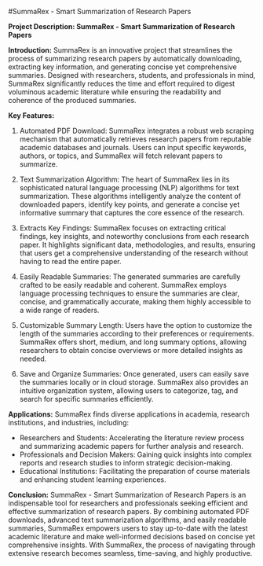 #SummaRex - Smart Summarization of Research Papers

**Project Description: SummaRex - Smart Summarization of Research Papers**

**Introduction:**
SummaRex is an innovative project that streamlines the process of summarizing research papers by automatically downloading, extracting key information, and generating concise yet comprehensive summaries. Designed with researchers, students, and professionals in mind, SummaRex significantly reduces the time and effort required to digest voluminous academic literature while ensuring the readability and coherence of the produced summaries.

**Key Features:**
1. Automated PDF Download:
SummaRex integrates a robust web scraping mechanism that automatically retrieves research papers from reputable academic databases and journals. Users can input specific keywords, authors, or topics, and SummaRex will fetch relevant papers to summarize.

2. Text Summarization Algorithm:
The heart of SummaRex lies in its sophisticated natural language processing (NLP) algorithms for text summarization. These algorithms intelligently analyze the content of downloaded papers, identify key points, and generate a concise yet informative summary that captures the core essence of the research.

3. Extracts Key Findings:
SummaRex focuses on extracting critical findings, key insights, and noteworthy conclusions from each research paper. It highlights significant data, methodologies, and results, ensuring that users get a comprehensive understanding of the research without having to read the entire paper.

4. Easily Readable Summaries:
The generated summaries are carefully crafted to be easily readable and coherent. SummaRex employs language processing techniques to ensure the summaries are clear, concise, and grammatically accurate, making them highly accessible to a wide range of readers.

5. Customizable Summary Length:
Users have the option to customize the length of the summaries according to their preferences or requirements. SummaRex offers short, medium, and long summary options, allowing researchers to obtain concise overviews or more detailed insights as needed.

6. Save and Organize Summaries:
Once generated, users can easily save the summaries locally or in cloud storage. SummaRex also provides an intuitive organization system, allowing users to categorize, tag, and search for specific summaries efficiently.

**Applications:**
SummaRex finds diverse applications in academia, research institutions, and industries, including:

- Researchers and Students: Accelerating the literature review process and summarizing academic papers for further analysis and research.
- Professionals and Decision Makers: Gaining quick insights into complex reports and research studies to inform strategic decision-making.
- Educational Institutions: Facilitating the preparation of course materials and enhancing student learning experiences.

**Conclusion:**
SummaRex - Smart Summarization of Research Papers is an indispensable tool for researchers and professionals seeking efficient and effective summarization of research papers. By combining automated PDF downloads, advanced text summarization algorithms, and easily readable summaries, SummaRex empowers users to stay up-to-date with the latest academic literature and make well-informed decisions based on concise yet comprehensive insights. With SummaRex, the process of navigating through extensive research becomes seamless, time-saving, and highly productive.

